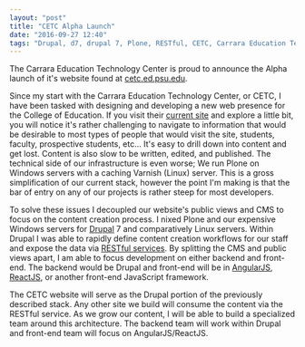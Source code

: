 ```yaml
---
layout: "post"
title: "CETC Alpha Launch"
date: "2016-09-27 12:40"
tags: "Drupal, d7, drupal 7, Plone, RESTful, CETC, Carrara Education Technology Center, CMS, Headless"
---
```


The Carrara Education Technology Center is proud to announce the Alpha launch of it's website found at [cetc.ed.psu.edu](https://cetc.ed.psu.edu/).

Since my start with the Carrara Education Technology Center, or CETC, I have been tasked with designing and developing a new web presence for the College of Education. If you visit their [current site](ed.psu.edu) and explore a little bit, you will notice it's rather challenging to navigate to information that would be desirable to most types of people that would visit the site, students, faculty, prospective students, etc... It's easy to drill down into content and get lost. Content is also slow to be written, edited, and published. The technical side of our infrastructure is even worse; We run Plone on Windows servers with a caching Varnish (Linux) server. This is a gross simplification of our current stack, however the point I'm making is that the bar of entry on any of our projects is rather steep for most developers.

To solve these issues I decoupled our website's public views and CMS to focus on the content creation process. I nixed Plone and our expensive Windows servers for [Drupal](https://www.drupal.org/) 7 and comparatively Linux servers. Within Drupal I was able to rapidly define content creation workflows for our staff and expose the data via [RESTful services](https://en.wikipedia.org/wiki/Representational_state_transfer). By splitting the CMS and public views apart, I am able to focus development on either backend and front-end. The backend would be Drupal and front-end will be in [AngularJS](https://angularjs.org/), [ReactJS](https://facebook.github.io/react/), or another front-end JavaScript framework.

The CETC website will serve as the Drupal portion of the previously described stack. Any other site we build will consume the content via the RESTful service. As we grow our content, I will be able to build a specialized team around this architecture. The backend team will work within Drupal and front-end team will focus on AngularJS/ReactJS.
